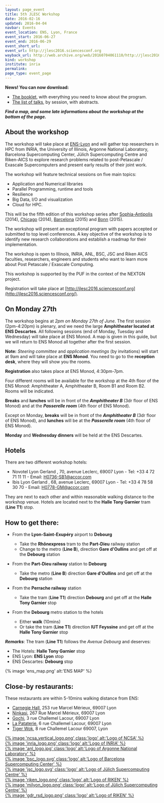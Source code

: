 ```yaml
---
layout: page_event
title: 5th JLESC Workshop
date: 2016-02-16
updated: 2016-04-04
navbar: Events
event_location: ENS, Lyon, France
event_start: 2016-06-27
event_end: 2016-06-29
event_short_url:
event_url: http://jlesc2016.sciencesconf.org
wayback_url: http://web.archive.org/web/20160704061110/http://jlesc2016.sciencesconf.org/
kind: workshop
institute: inria
permalink:
page_type: event_page
---
```


**News! You can now download:**
  
  * [The booklet](/downloads/5th-workshop/booklet.pdf), with everything you need to know about the program.
  * [The list of talks](/downloads/5th-workshop/talks.pdf), by session, with abstracts.

**_Find a map, and some late informations about the workshop at the bottom of the page._**

## About the workshop

The workshop will take place at [ENS-Lyon](http://www.ens-lyon.fr/en/english-ens-de-lyon-269761.kjsp) and will gather top researchers in HPC from INRIA,
the University of Illinois, Argonne National Laboratory, Barcelona Supercomputing Center,
Jülich Supercomputing Centre and Riken-AICS to explore research problems related to
post-Petascale / Exascale Supercomputers and present early results of their joint work.

The workshop will feature technical sessions on five main topics:

  * Application and Numerical libraries
  * Parallel Programming, runtime and tools
  * Resilience
  * Big Data, I/O and visualization
  * Cloud for HPC.

This will be the fifth edition of this workshop series after [Sophia-Antipolis](http://jointlab-pc.ncsa.illinois.edu/events/workshop11/index.html) (2014), [Chicago](http://publish.illinois.edu/jointlab-esc/2cd-jlesc-workshop-nov-24-26-chicago/) (2014), [Barcelona](http://publish.illinois.edu/jointlab-esc/3rd-jlesc-workshop-june-29-july-1-barcelona/) (2015) and [Bonn](http://www.fz-juelich.de/ias/jsc/EN/Expertise/Workshops/Conferences/JLESC-4/_node.html) (2015).

The workshop will present an exceptional program with papers accepted or submitted to top level conferences. A key objective of the workshop is to identify new research collaborations and establish a roadmap for their implementation.

The workshop is open to Illinois, INRIA, ANL, BSC, JSC and Riken AICS faculties, researchers,
engineers and students who want to learn more about Post Petascale / Exascale Computing.

This workshop is supported by the PUF in the context of the NEXTGN project.

Registration will take place at [http://jlesc2016.sciencesconf.org](http://jlesc2016.sciencesconf.org/).

## On Monday 27th

The workshop begins at *2pm on Monday 27th of June*. The first session (2pm-4:20pm) is
plenary, and we need the large **Amphitheater located at ENS Descartes**. All following 
sessions (end of Monday, Tuesday and Wednesday) will take place at ENS Monod. A map 
is given in this guide, but we will return to ENS Monod all together after the first session.

**Note:** _Steering committee_ and _application meetings_ (by invitations) will start at 9am 
and will take place at **ENS Monod**. You need to go to the **reception desk**, where 
they will show you the rooms.

**Registration** also takes place at ENS Monod, 4:30pm-7pm. 

Four different rooms will be available for the workshop at the 4th floor of the ENS Monod: 
Amphitheater A, Amphitheater B, Room B1 and Room B2. Rooms will be indicated.

**Breaks** and **lunches** will be in front of the **_Amphitheater B_** (3dr floor of ENS Monod) and at the
**_Passerelle room_** (4th floor of ENS Monod).

Except on Monday, **breaks** will be in front of the **_Amphitheater B_** (3dr floor of ENS Monod), and 
**lunches** will be at the **_Passerelle room_** (4th floor of ENS Monod).

**Monday** and **Wednesday dinners** will be held at the ENS Descartes.

## Hotels

There are two different workshop hotels:

  * Novotel Lyon Gerland , 70, avenue Leclerc, 69007 Lyon - Tel: +33 4 72 71 11 11 - Email: H0736-SB1@accor.com
  * Ibis Lyon Gerland , 68, avenue Leclerc, 69007 Lyon - Tel: +33 4 78 58 30 70 - Email: H0778-GM@accor.com

They are next to each other and within reasonable walking distance to the workshop venue. 
Hotels are located next to the **Halle Tony Garnier** tram (**Line T1**) stop.

## How to get there:

  * From the **Lyon-Saint-Exupéry** airport to **Debourg**
    - Take the **Rhônexpress** tram to the **Part-Dieu** railway station
    - Change to the metro (**Line B**), direction **Gare d'Oullins** and get off at the **Debourg** station
 
  * From the **Part-Dieu railway** station to **Debourg**
    - Take the metro (**Line B**) direction **Gare d'Oullins** and get off at the **Debourg** station
 
  * From the **Perrache railway** station
    - Take the tram (**Line T1**) direction **Debourg** and get off at the **Halle Tony Garnier** stop

  * From the **Debourg** metro station to the hotels
    - Either **walk** (10mins)
    - Or take the tram (**Line T1**) direction **IUT Feyssine** and get off at the **Halle Tony Garnier** stop

**_Remarks_**: The tram (**Line T1**) follows the _Avenue Debourg_ and deserves:

  * The Hotels: **Halle Tony Garnier** stop
  * ENS Lyon: **ENS Lyon** stop
  * ENS Descartes: **Debourg** stop

{% image 'ens_map.png' alt:'ENS MAP' %}

## Close-by restaurants:

These restaurants are within 5-10mins walking distance from ENS:

  * [Carnegie Hall](http://www.carnegie-hall-69.com), 253 rue Marcel Mérieux, 69007 Lyon
  * [Ninkasi](http://www.ninkasi.fr/en/locations/gerland.html), 267 Rue Marcel Mérieux, 69007 Lyon
  * [Gochi](http://www.gochi.fr/gochi-gerland/), 3 rue Challemel Lacour, 69007 Lyon
  * [La Pataterie](http://www.lapataterie-gerland.fr/), 6 rue Challemel Lacour, 69007 Lyon
  * [Tiger Wok](http://www.tigerwok.fr/en/), 8 rue Challemel Lacour 69007, Lyon


<div id="institutes" class="card-columns">
  <div class="card">
    <a href="{{ site.baseurl }}/about/partners#partner-uiuc-ncsa">
      {% image 'ncsa_vertical_logo.png' class:'logo' alt:'Logo of NCSA' %}
    </a>
  </div>

  <div class="card">
    <a href="{{ site.baseurl }}/about/partners#partner-inria">
      {% image 'inria_logo.png' class:'logo' alt:'Logo of INRIA' %}
    </a>
  </div>

  <div class="card">
    <a href="{{ site.baseurl }}/about/partners#partner-anl">
      {% image 'anl_logo.jpg' class:'logo' alt:'Logo of Argonne National Laboratory' %}
    </a>
  </div>

  <div class="card">
    <a href="{{ site.baseurl }}/about/partners#partner-bsc">
      {% image 'bsc_logo.svg' class:'logo' alt:'Logo of Barcelona Supercomputing Center' %}
    </a>
  </div>

  <div class="card">
    <a href="{{ site.baseurl }}/about/partners#partner-jsc">
      {% image 'jsc_logo.svg' class:'logo' alt:'Logo of Jülich Supercomputing Centre' %}
    </a>
  </div>

  <div class="card">
    <a href="{{ site.baseurl }}/about/partners#partner-riken">
      {% image 'riken_logo.png' class:'logo' alt:'Logo of RIKEN' %}
    </a>
  </div>

  <div class="card">
    <a href="{{ site.baseurl }}/about/partners#partner-jsc">
      {% image 'milyon_logo.png' class:'logo' alt:'Logo of Jülich Supercomputing Centre' %}
    </a>
  </div>

  <div class="card">
    <a href="{{ site.baseurl }}/about/partners#partner-riken">
      {% image 'gdr_rsd_logo.png' class:'logo' alt:'Logo of RIKEN' %}
    </a>
  </div>
</div>
